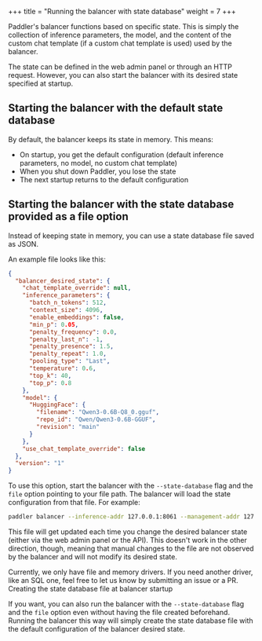 +++
title = "Running the balancer with state database"
weight = 7
+++

Paddler's balancer functions based on specific state. This is simply the collection of inference parameters, the model, and the content of the custom chat template (if a custom chat template is used) used by the balancer.

The state can be defined in the web admin panel or through an HTTP request. However, you can also start the balancer with its desired state specified at startup.


## Starting the balancer with the default state database

By default, the balancer keeps its state in memory. This means:

- On startup, you get the default configuration (default inference parameters, no model, no custom chat template)
- When you shut down Paddler, you lose the state
- The next startup returns to the default configuration

## Starting the balancer with the state database provided as a file option

Instead of keeping state in memory, you can use a state database file saved as JSON.

An example file looks like this:

```json
{
  "balancer_desired_state": {
    "chat_template_override": null,
    "inference_parameters": {
      "batch_n_tokens": 512,
      "context_size": 4096,
      "enable_embeddings": false,
      "min_p": 0.05,
      "penalty_frequency": 0.0,
      "penalty_last_n": -1,
      "penalty_presence": 1.5,
      "penalty_repeat": 1.0,
      "pooling_type": "Last",
      "temperature": 0.6,
      "top_k": 40,
      "top_p": 0.8
    },
    "model": {
      "HuggingFace": {
        "filename": "Qwen3-0.6B-Q8_0.gguf",
        "repo_id": "Qwen/Qwen3-0.6B-GGUF",
        "revision": "main"
      }
    },
    "use_chat_template_override": false
  },
  "version": "1"
}
```

To use this option, start the balancer with the `--state-database` flag and the `file` option pointing to your file path. The balancer will load the state configuration from that file. For example:

```bash
paddler balancer --inference-addr 127.0.0.1:8061 --management-addr 127.0.0.1:8060 --state-database file:///path/to/your/file.json
```

This file will get updated each time you change the desired balancer state (either via the web admin panel or the API). This doesn't work in the other direction, though, meaning that manual changes to the file are not observed by the balancer and will not modify its desired state.

<div class="formatted-text__note"">
    Currently, we only have file and memory drivers. If you need another driver, like an SQL one, feel free to let us know by submitting an issue or a PR.
</div

## Creating the state database file at balancer startup

If you want, you can also run the balancer with the `--state-database` flag and the `file` option even without having the file created beforehand. Running the balancer this way will simply create the state database file with the default configuration of the balancer desired state.
